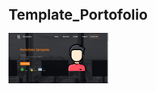 # Template_Portofolio

<code><img height="100" src="https://raw.githubusercontent.com/candracandra1525/Template_Portofolio/main/portofolio.png"></code>
